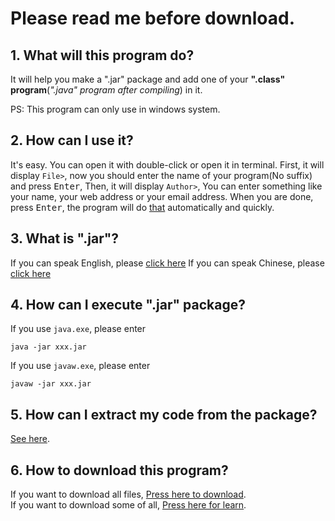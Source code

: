 # Please read me before download.
## 1. What will this program do?

It will help you make a ".jar" package and add one of your **".class" program**(*".java" program after compiling*) in it.

PS: This program can only use in windows system.

## 2. How can I use it?

It's easy. You can open it with double-click or open it in terminal.
First, it will display `File>`, now you should enter the name of your program(No suffix) and press <kbd>Enter</kbd>, Then, it will display `Author>`, You can enter something like your name, your web address or your email address. When you are done, press <kbd>Enter</kbd>, the program will do [that](#1.-What-will-this-program-do?) automatically and quickly.

## 3. What is ".jar"?

If you can speak English, please [click here](https://en.wikipedia.org/wiki/JAR_(file_format))  
If you can speak Chinese, please [click here](https://baike.baidu.com/item/JAR/919533?fr=aladdin)

## 4. How can I execute ".jar" package?

If you use `java.exe`, please enter
```
java -jar xxx.jar
```
If you use `javaw.exe`, please enter
```
javaw -jar xxx.jar
```  

## 5. How can I extract my code from the package?

[See here](https://github.com/sjc0910/Create-Jar-Package/wiki/FAQ-Page).

## 6. How to download this program?

If you want to download all files, [Press here to download](https://github.com/sjc0910/Create-Jar-Package/archive/master.zip).  
If you want to download some of all, [Press here for learn](https://gitzip.org/).
